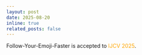 ```yaml
---
layout: post
date: 2025-08-20
inline: true
related_posts: false
---
```


Follow-Your-Emoji-Faster is accepted to  <span style="color: orange;">IJCV 2025</span>.

